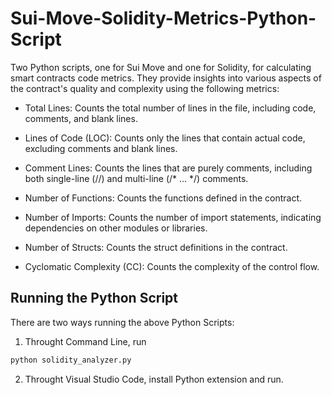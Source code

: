# Sui-Move-Solidity-Metrics-Python-Script
Two Python scripts, one for Sui Move and one for Solidity, for calculating smart contracts code metrics. They provide insights into various aspects of the contract's quality and complexity using the following metrics:
- Total Lines: Counts the total number of lines in the file, including code, comments, and blank lines.
  
- Lines of Code (LOC): Counts only the lines that contain actual code, excluding comments and blank lines.
  
- Comment Lines: Counts the lines that are purely comments, including both single-line (//) and multi-line (/* ... */) comments.
  
- Number of Functions: Counts the functions defined in the contract.
  
- Number of Imports: Counts the number of import statements, indicating dependencies on other modules or libraries.
  
- Number of Structs: Counts the struct definitions in the contract.

- Cyclomatic Complexity (CC): Counts the complexity of the control flow.


## Running the Python Script
There are two ways running the above Python Scripts:
1) Throught Command Line, run
```sh
python solidity_analyzer.py
```
2) Throught Visual Studio Code, install Python extension and run.
